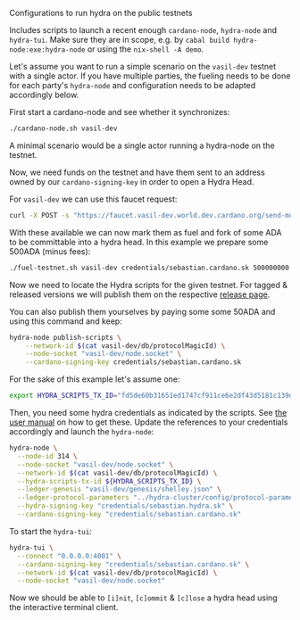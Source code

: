 Configurations to run hydra on the public testnets

Includes scripts to launch a recent enough `cardano-node`, `hydra-node` and
`hydra-tui`. Make sure they are in scope, e.g. by `cabal build
hydra-node:exe:hydra-node` or using the `nix-shell -A demo`.

Let's assume you want to run a simple scenario on the `vasil-dev` testnet with a single actor. If you have multiple parties, the fueling needs to be done for each party's `hydra-node` and configuration needs to be adapted accordingly below.

First start a cardano-node and see whether it synchronizes:

```sh
./cardano-node.sh vasil-dev
```

A minimal scenario would be a single actor running a hydra-node on the testnet. 

Now, we need funds on the testnet and have them sent to an address owned by our `cardano-signing-key` in order to open a Hydra Head.

For `vasil-dev` we can use this faucet request:

``` sh
curl -X POST -s "https://faucet.vasil-dev.world.dev.cardano.org/send-money/$(cat credentials/sebastian.cardano.address)?api_key=oochuyai3ku4Fei4ahth9ooch9ohth7d"
```

With these available we can now mark them as fuel and fork of some ADA to be committable into a hydra head. In this example we prepare some 500ADA (minus fees):

``` sh
./fuel-testnet.sh vasil-dev credentials/sebastian.cardano.sk 500000000
```

Now we need to locate the Hydra scripts for the given testnet. For tagged &
released versions we will publish them on the respective [release
page](https://github.com/input-output-hk/hydra-poc/releases).

You can also publish them yourselves by paying some some 50ADA and using this
command and keep:

``` sh
hydra-node publish-scripts \
    --network-id $(cat vasil-dev/db/protocolMagicId) \
    --node-socket "vasil-dev/node.socket" \
    --cardano-signing-key credentials/sebastian.cardano.sk
```

For the sake of this example let's assume one:

``` sh
export HYDRA_SCRIPTS_TX_ID="fd5de60b31651ed1747cf911ce6e2df43d5181c139d606e37eb58bbd9ecbbf5b"
```

Then, you need some hydra credentials as indicated by the scripts. See [the user
manual](https://hydra.family/head-protocol/docs/getting-started/quickstart#and-where-to-find-them)
on how to get these. Update the references to your credentials accordingly and
launch the `hydra-node`:

``` sh
hydra-node \
  --node-id 314 \
  --node-socket "vasil-dev/node.socket" \
  --network-id $(cat vasil-dev/db/protocolMagicId) \
  --hydra-scripts-tx-id ${HYDRA_SCRIPTS_TX_ID} \
  --ledger-genesis "vasil-dev/genesis/shelley.json" \
  --ledger-protocol-parameters "../hydra-cluster/config/protocol-parameters.json" \
  --hydra-signing-key "credentials/sebastian.hydra.sk" \
  --cardano-signing-key "credentials/sebastian.cardano.sk"
```

To start the `hydra-tui`:

``` sh
hydra-tui \
  --connect "0.0.0.0:4001" \
  --cardano-signing-key "credentials/sebastian.cardano.sk" \
  --network-id $(cat vasil-dev/db/protocolMagicId) \
  --node-socket "vasil-dev/node.socket"
```

Now we should be able to `[i]nit`, `[c]ommit` & `[c]lose` a hydra head using the interactive terminal client.
